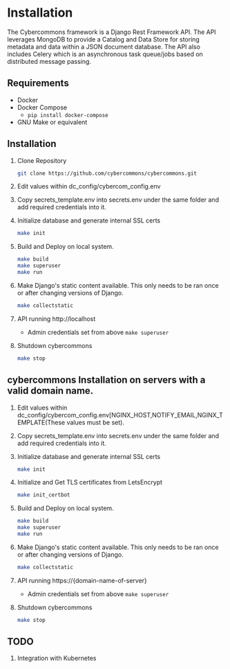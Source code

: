 Installation
============


The Cybercommons framework is a Django Rest Framework API. The API leverages MongoDB to provide a Catalog and Data Store for storing metadata and data within a JSON document database. The API also includes Celery which is an asynchronous task queue/jobs based on distributed message passing.

## Requirements

* Docker
* Docker Compose
    * `pip install docker-compose`
* GNU Make or equivalent

## Installation

1. Clone Repository

    ```sh
    git clone https://github.com/cybercommons/cybercommons.git
    ```

1. Edit values within dc_config/cybercom_config.env
1. Copy secrets_template.env into secrets.env under the same folder and add required credentials into it. 
1. Initialize database and generate internal SSL certs

    ```sh
    make init
    ```    
1. Build and Deploy on local system.

    ```sh
    make build
    make superuser
    make run
    ```

1. Make Django's static content available. This only needs to be ran once or after changing versions of Django.

    ```sh
    make collectstatic
    ```

1. API running http://localhost
    * Admin credentials set from above `make superuser` 

1. Shutdown cybercommons

    ```sh
    make stop
    ```


## cybercommons Installation on servers with a valid domain name.

1. Edit values within dc_config/cybercom_config.env[NGINX_HOST,NOTIFY_EMAIL,NGINX_TEMPLATE(These values must be set).
1. Copy secrets_template.env into secrets.env under the same folder and add required credentials into it.
1. Initialize database and generate internal SSL certs

    ```sh
    make init
    ```

1. Initialize and Get TLS certificates from LetsEncrypt
        
    ```sh
    make init_certbot
    ```

1. Build and Deploy on local system.

    ```sh
    make build
    make superuser
    make run
    ```

1. Make Django's static content available. This only needs to be ran once or after changing versions of Django.

    ```sh
    make collectstatic
    ```

1. API running https://{domain-name-of-server}
    * Admin credentials set from above `make superuser`

1. Shutdown cybercommons

    ```sh
    make stop
    ```

## TODO

1. Integration with Kubernetes
